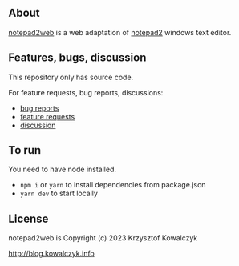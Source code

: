 ## About

[notepad2web](https://onlinetool.io/notepad2/) is a web adaptation of [notepad2](https://github.com/zufuliu/notepad2) windows text editor.

## Features, bugs, discussion

This repository only has source code.

For feature requests, bug reports, discussions:
* [bug reports](https://github.com/kjk/onlinetool-docs/labels/notepad2)
* [feature requests](https://github.com/kjk/onlinetool-docs/labels/notepad2)
* [discussion](https://github.com/kjk/onlinetool-docs/discussions/categories/notepad2)

## To run

You need to have node installed.

- `npm i` or `yarn` to install dependencies from package.json
- `yarn dev` to start locally

## License

notepad2web is Copyright (c) 2023 Krzysztof Kowalczyk

http://blog.kowalczyk.info
